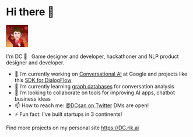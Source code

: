 # Hi there 👋

<img src='./images/dc-75.jpg' style='width: 60px' />

I'm DC 👋  &nbsp; Game designer and developer, hackathoner and NLP product designer and developer.

- 🔭 I’m currently working on [Conversational AI](https://dc.rik.ai/projects/ccai) at Google and projects like this [SDK for DialogFlow](https://github.com/GoogleCloudPlatform/dfcx-scrapi)
- 🌱 I’m currently learning [graph databases](https://dc.rik.ai/projects/convoai) for conversation analysis
- 👯 I’m looking to collaborate on tools for improving AI apps, chatbot business ideas
- 📫 How to reach me: [@DCsan on Twitter](https://twitter.com/dcsan) DMs are open!
- ⚡ Fun fact: I've built startups in 3 continents!

Find more projects on my personal site https://DC.rik.ai
